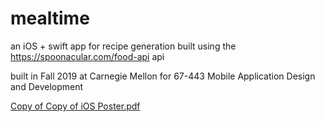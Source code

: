 # mealtime

an iOS + swift app  for recipe generation built using the https://spoonacular.com/food-api api

built in Fall 2019 at Carnegie Mellon for 67-443 Mobile Application Design and Development

[Copy of Copy of iOS Poster.pdf](https://github.com/mag-e-williams/mealtime/files/11667368/Copy.of.Copy.of.iOS.Poster.pdf)
